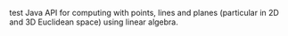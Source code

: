 test Java API for computing with points, lines and planes (particular in 2D and 3D Euclidean space) using linear algebra.